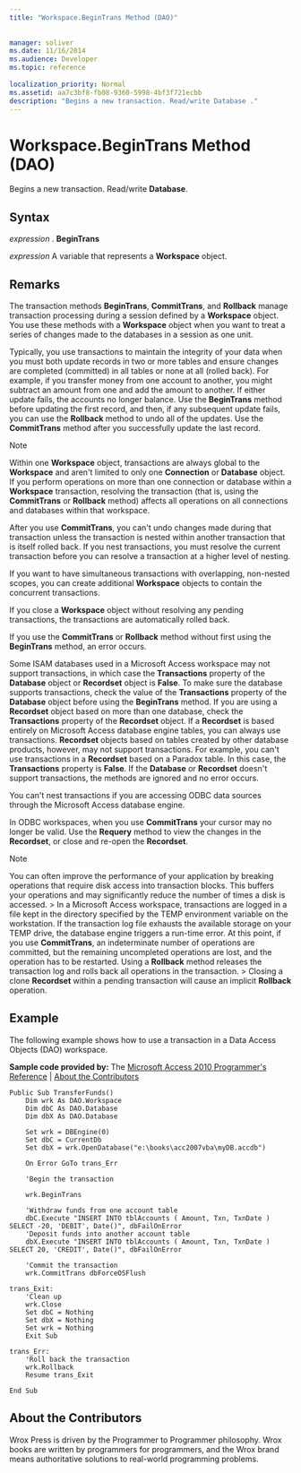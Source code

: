 ```yaml
---
title: "Workspace.BeginTrans Method (DAO)"
 
 
manager: soliver
ms.date: 11/16/2014
ms.audience: Developer
ms.topic: reference
  
localization_priority: Normal
ms.assetid: aa7c3bf8-fb08-9360-5998-4bf3f721ecbb
description: "Begins a new transaction. Read/write Database ."
---
```


# Workspace.BeginTrans Method (DAO)

Begins a new transaction. Read/write **Database**. 
  
## Syntax

 *expression*  . **BeginTrans**
  
 *expression*  A variable that represents a **Workspace** object. 
  
## Remarks

The transaction methods **BeginTrans**, **CommitTrans**, and **Rollback** manage transaction processing during a session defined by a **Workspace** object. You use these methods with a **Workspace** object when you want to treat a series of changes made to the databases in a session as one unit. 
  
Typically, you use transactions to maintain the integrity of your data when you must both update records in two or more tables and ensure changes are completed (committed) in all tables or none at all (rolled back). For example, if you transfer money from one account to another, you might subtract an amount from one and add the amount to another. If either update fails, the accounts no longer balance. Use the **BeginTrans** method before updating the first record, and then, if any subsequent update fails, you can use the **Rollback** method to undo all of the updates. Use the **CommitTrans** method after you successfully update the last record. 
  
> [!NOTE]
> Within one **Workspace** object, transactions are always global to the **Workspace** and aren't limited to only one **Connection** or **Database** object. If you perform operations on more than one connection or database within a **Workspace** transaction, resolving the transaction (that is, using the **CommitTrans** or **Rollback** method) affects all operations on all connections and databases within that workspace. 
  
After you use **CommitTrans**, you can't undo changes made during that transaction unless the transaction is nested within another transaction that is itself rolled back. If you nest transactions, you must resolve the current transaction before you can resolve a transaction at a higher level of nesting. 
  
If you want to have simultaneous transactions with overlapping, non-nested scopes, you can create additional **Workspace** objects to contain the concurrent transactions. 
  
If you close a **Workspace** object without resolving any pending transactions, the transactions are automatically rolled back. 
  
If you use the **CommitTrans** or **Rollback** method without first using the **BeginTrans** method, an error occurs. 
  
Some ISAM databases used in a Microsoft Access workspace may not support transactions, in which case the **Transactions** property of the **Database** object or **Recordset** object is **False**. To make sure the database supports transactions, check the value of the **Transactions** property of the **Database** object before using the **BeginTrans** method. If you are using a **Recordset** object based on more than one database, check the **Transactions** property of the **Recordset** object. If a **Recordset** is based entirely on Microsoft Access database engine tables, you can always use transactions. **Recordset** objects based on tables created by other database products, however, may not support transactions. For example, you can't use transactions in a **Recordset** based on a Paradox table. In this case, the **Transactions** property is **False**. If the **Database** or **Recordset** doesn't support transactions, the methods are ignored and no error occurs. 
  
You can't nest transactions if you are accessing ODBC data sources through the Microsoft Access database engine.
  
In ODBC workspaces, when you use **CommitTrans** your cursor may no longer be valid. Use the **Requery** method to view the changes in the **Recordset**, or close and re-open the **Recordset**. 
  
> [!NOTE]
>  You can often improve the performance of your application by breaking operations that require disk access into transaction blocks. This buffers your operations and may significantly reduce the number of times a disk is accessed. >  In a Microsoft Access workspace, transactions are logged in a file kept in the directory specified by the TEMP environment variable on the workstation. If the transaction log file exhausts the available storage on your TEMP drive, the database engine triggers a run-time error. At this point, if you use **CommitTrans**, an indeterminate number of operations are committed, but the remaining uncompleted operations are lost, and the operation has to be restarted. Using a **Rollback** method releases the transaction log and rolls back all operations in the transaction. >  Closing a clone **Recordset** within a pending transaction will cause an implicit **Rollback** operation. 
  
## Example

The following example shows how to use a transaction in a Data Access Objects (DAO) workspace.
  
 **Sample code provided by:** The [Microsoft Access 2010 Programmer's Reference](http://www.wrox.com/WileyCDA/WroxTitle/Access-2010-Programmer-s-Reference.productCd-0470591668.mdl) | [About the Contributors](#AboutContributors)
  
```
Public Sub TransferFunds()
    Dim wrk As DAO.Workspace
    Dim dbC As DAO.Database
    Dim dbX As DAO.Database
    
    Set wrk = DBEngine(0)
    Set dbC = CurrentDb
    Set dbX = wrk.OpenDatabase("e:\books\acc2007vba\myDB.accdb")
    
    On Error GoTo trans_Err
    
    'Begin the transaction
    
    wrk.BeginTrans
    
    'Withdraw funds from one account table
    dbC.Execute "INSERT INTO tblAccounts ( Amount, Txn, TxnDate ) SELECT -20, 'DEBIT', Date()", dbFailOnError
    'Deposit funds into another account table
    dbX.Execute "INSERT INTO tblAccounts ( Amount, Txn, TxnDate ) SELECT 20, 'CREDIT', Date()", dbFailOnError
    
    'Commit the transaction
    wrk.CommitTrans dbForceOSFlush
    
trans_Exit:
    'Clean up
    wrk.Close
    Set dbC = Nothing
    Set dbX = Nothing
    Set wrk = Nothing
    Exit Sub
    
trans_Err:
    'Roll back the transaction
    wrk.Rollback
    Resume trans_Exit
    
End Sub
```

## About the Contributors
<a name="AboutContributors"> </a>

Wrox Press is driven by the Programmer to Programmer philosophy. Wrox books are written by programmers for programmers, and the Wrox brand means authoritative solutions to real-world programming problems. 
  

